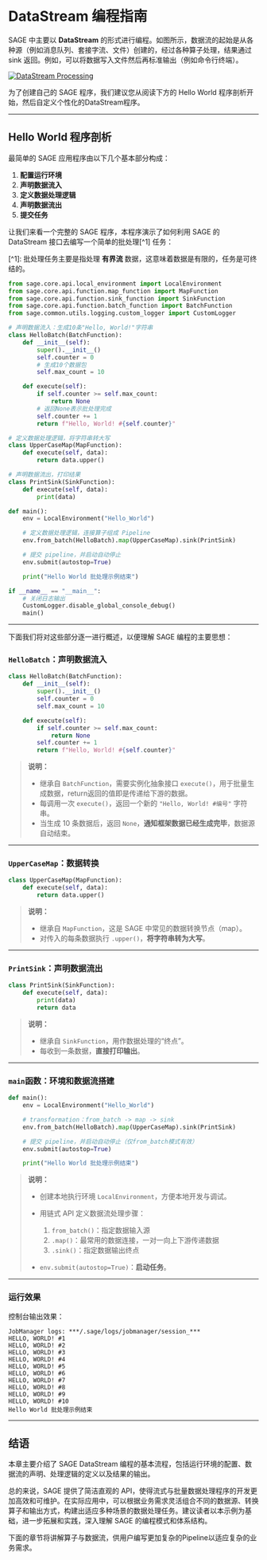 # DataStream 编程指南

SAGE 中主要以 **DataStream** 的形式进行编程。如图所示，数据流的起始是从各种源（例如消息队列、套接字流、文件）创建的，经过各种算子处理，结果通过 sink
返回。例如，可以将数据写入文件然后再标准输出（例如命令行终端）。

[![DataStream Processing](../assets/img/streaming.png "数据流处理流程")](../assets/img/streaming.png)

为了创建自己的 SAGE 程序，我们建议您从阅读下方的 Hello World 程序剖析开始，然后自定义个性化的DataStream程序。

______________________________________________________________________

## Hello World 程序剖析

最简单的 SAGE 应用程序由以下几个基本部分构成：

1. **配置运行环境**
1. **声明数据流入**
1. **定义数据处理逻辑**
1. **声明数据流出**
1. **提交任务**

让我们来看一个完整的 SAGE 程序，本程序演示了如何利用 SAGE 的 DataStream 接口去编写一个简单的批处理\[^1\] 任务：

\[^1\]: 批处理任务主要是指处理 **有界流** 数据，这意味着数据是有限的，任务是可终结的。

```Python linenums="1" title="Python"
from sage.core.api.local_environment import LocalEnvironment
from sage.core.api.function.map_function import MapFunction
from sage.core.api.function.sink_function import SinkFunction
from sage.core.api.function.batch_function import BatchFunction
from sage.common.utils.logging.custom_logger import CustomLogger

# 声明数据流入：生成10条"Hello, World!"字符串
class HelloBatch(BatchFunction):
    def __init__(self):
        super().__init__()
        self.counter = 0
        # 生成10个数据包
        self.max_count = 10  

    def execute(self):
        if self.counter >= self.max_count:
            return None  
        # 返回None表示批处理完成
        self.counter += 1
        return f"Hello, World! #{self.counter}"

# 定义数据处理逻辑，将字符串转大写
class UpperCaseMap(MapFunction):
    def execute(self, data):
        return data.upper()

# 声明数据流出，打印结果
class PrintSink(SinkFunction):
    def execute(self, data):
        print(data)

def main():
    env = LocalEnvironment("Hello_World")

    # 定义数据处理逻辑，连接算子组成 Pipeline
    env.from_batch(HelloBatch).map(UpperCaseMap).sink(PrintSink)

    # 提交 pipeline，并启动自动停止
    env.submit(autostop=True)

    print("Hello World 批处理示例结束")

if __name__ == "__main__":
    # 关闭日志输出
    CustomLogger.disable_global_console_debug()
    main()


```

______________________________________________________________________

下面我们将对这些部分逐一进行概述，以便理解 SAGE 编程的主要思想：

### `HelloBatch`：声明数据流入

```python
class HelloBatch(BatchFunction):
    def __init__(self):
        super().__init__()
        self.counter = 0
        self.max_count = 10

    def execute(self):
        if self.counter >= self.max_count:
            return None
        self.counter += 1
        return f"Hello, World! #{self.counter}"
```

> **说明：**
>
> - 继承自 `BatchFunction`，需要实例化抽象接口 `execute()`，用于批量生成数据，return返回的值即是传递给下游的数据。
> - 每调用一次 `execute()`，返回一个新的 `"Hello, World! #编号"` 字符串。
> - 当生成 10 条数据后，返回 `None`，**通知框架数据已经生成完毕**，数据源自动结束。

______________________________________________________________________

### `UpperCaseMap`：数据转换

```python
class UpperCaseMap(MapFunction):
    def execute(self, data):
        return data.upper()
```

> **说明：**
>
> - 继承自 `MapFunction`，这是 SAGE 中常见的数据转换节点（map）。
> - 对传入的每条数据执行 `.upper()`，**将字符串转为大写**。

______________________________________________________________________

### `PrintSink`：声明数据流出

```python
class PrintSink(SinkFunction):
    def execute(self, data):
        print(data)
        return data
```

> **说明：**
>
> - 继承自 `SinkFunction`，用作数据处理的“终点”。
> - 每收到一条数据，**直接打印输出**。

______________________________________________________________________

### `main`函数：环境和数据流搭建

```python
def main():
    env = LocalEnvironment("Hello_World")

    # transformation：from_batch -> map -> sink
    env.from_batch(HelloBatch).map(UpperCaseMap).sink(PrintSink)

    # 提交 pipeline，并启动自动停止（仅from_batch模式有效）
    env.submit(autostop=True)

    print("Hello World 批处理示例结束")
```

> **说明：**
>
> - 创建本地执行环境 `LocalEnvironment`，方便本地开发与调试。
>
> - 用链式 API 定义数据流处理步骤：
>
>   1. `from_batch()`：指定数据输入源
>   1. `.map()`：最常用的数据连接，一对一向上下游传递数据
>   1. `.sink()`：指定数据输出终点
>
> - `env.submit(autostop=True)`：**启动任务**。

______________________________________________________________________

### 运行效果

控制台输出效果：

```plaintext
JobManager logs: ***/.sage/logs/jobmanager/session_***
HELLO, WORLD! #1
HELLO, WORLD! #2
HELLO, WORLD! #3
HELLO, WORLD! #4
HELLO, WORLD! #5
HELLO, WORLD! #6
HELLO, WORLD! #7
HELLO, WORLD! #8
HELLO, WORLD! #9
HELLO, WORLD! #10
Hello World 批处理示例结束
```

______________________________________________________________________

## 结语

本章主要介绍了 SAGE DataStream 编程的基本流程，包括运行环境的配置、数据流的声明、处理逻辑的定义以及结果的输出。

总的来说，SAGE 提供了简洁直观的
API，使得流式与批量数据处理程序的开发更加高效和可维护。在实际应用中，可以根据业务需求灵活组合不同的数据源、转换算子和输出方式，构建出适应多种场景的数据处理任务。建议读者以本示例为基础，进一步拓展和实践，深入理解
SAGE 的编程模式和体系结构。

下面的章节将讲解算子与数据流，供用户编写更加复杂的Pipeline以适应复杂的业务需求。
